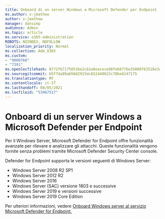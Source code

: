 ```yaml
---
title: Onboard di un server Windows a Microsoft Defender per Endpoint
ms.author: v-jmathew
author: v-jmathew
manager: dansimp
audience: Admin
ms.topic: article
ms.service: o365-administration
ROBOTS: NOINDEX, NOFOLLOW
localization_priority: Normal
ms.collection: Adm_O365
ms.custom:
- "9000760"
- "7391"
ms.openlocfilehash: 0772f67175053be2cb1e8eacece98fe68776e35800763526e3e6f4fd5375228c
ms.sourcegitcommit: b5f7da89a650d2915dc652449623c78be6247175
ms.translationtype: MT
ms.contentlocale: it-IT
ms.lasthandoff: 08/05/2021
ms.locfileid: "53967517"
---
```

# <a name="onboard-a-windows-server-to-microsoft-defender-for-endpoint"></a>Onboard di un server Windows a Microsoft Defender per Endpoint

Per il Windows Server, Microsoft Defender for Endpoint offre funzionalità avanzate per rilevare e analizzare gli attacchi. Queste funzionalità vengono fornite senza problemi tramite Microsoft Defender Security Center console.

Defender for Endpoint supporta le versioni seguenti di Windows Server:

- Windows Server 2008 R2 SP1
- Windows Server 2012 R2
- Windows Server 2016
- Windows Server (SAC) versione 1803 e successive
- Windows Server 2019 e versioni successive
- Windows Server 2019 Core Edition

Per ulteriori informazioni, vedere [Onboard Windows server al servizio Microsoft Defender for Endpoint.](https://go.microsoft.com/fwlink/?linkid=2143627)

